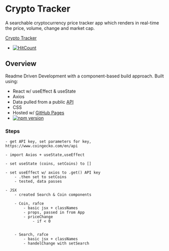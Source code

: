 # Crypto Tracker
A searchable cryptocurrency price tracker app which renders in real-time the price, volume, change and market cap.

[Crypto Tracker](https://erferguson.github.io/crypto-trackr/)

- [![HitCount](http://hits.dwyl.com/erferguson/crypto-tracker.svg)](http://hits.dwyl.com/erferguson/crypto-tracker)

## Overview
Readme Driven Development with a component-based build approach.
Built using:
- React w/ useEffect & useState
- Axios
- Data pulled from a public [API](https://www.coingecko.com/en/api) 
- CSS
- Hosted w/ [GitHub Pages](https://github.com/gitname/react-gh-pages)
- [![npm version](https://badge.fury.io/js/react.svg)](https://badge.fury.io/js/react) 

### Steps
    - get API key, set parameters for key,
    https://www.coingecko.com/en/api

    - import Axios + useState,useEffect 

    - set useState (coins, setCoins) to []

    - set useEffect w/ axios to .get() API key
        - .then set to setCoins
        - tested, data passes 
    
    - JSX
        - created Search & Coin components

        - Coin, rafce
            - basic jsx + classNames
            - props, passed in from App
            - priceChange
                - if < 0 

        
        - Search, rafce
            - basic jsx + classNames
            - handelChange with setSearch



